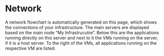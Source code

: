 # Network

A network flowchart is automatically generated on this page, which shows the connections of your infrastructure. The main servers are displayed based on the main node “My Infrastrucutre”. Below this are the applications running directly on this server and next to it the VMs running on the server, if it is a host server. To the right of the VMs, all applications running on the respective VM are listed.